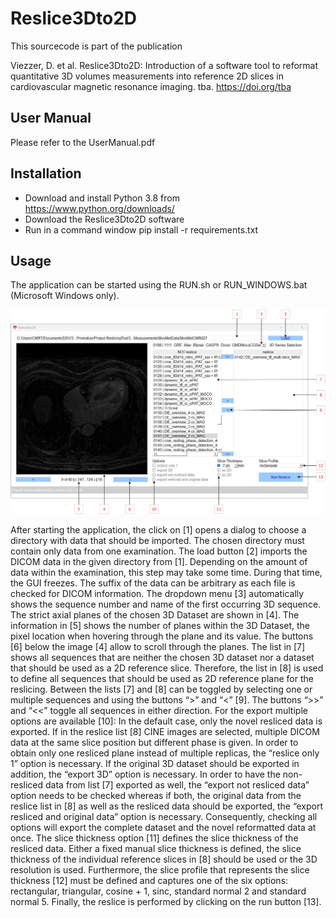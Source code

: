 # Reslice3Dto2D

This sourcecode is part of the publication

Viezzer, D. et al. Reslice3Dto2D: Introduction of a software tool to reformat quantitative 3D volumes measurements into 
reference 2D slices in cardiovascular magnetic resonance imaging. tba. https://doi.org/tba

## User Manual
Please refer to the UserManual.pdf

## Installation
- Download and install Python 3.8 from https://www.python.org/downloads/
- Download the Reslice3Dto2D software
- Run in a command window pip install -r requirements.txt 

## Usage
The application can be started using the RUN.sh or RUN_WINDOWS.bat (Microsoft Windows only).

![Screenshot](GUI.jpg)


After starting the application, the click on [1] opens a dialog to choose a directory with data that should be imported. The chosen directory must contain only data from one examination. The load button [2] imports the DICOM data in the given directory from [1]. Depending on the amount of data within the examination, this step may take some time. During that time, the GUI freezes. The suffix of the data can be arbitrary as each file is checked for DICOM information. The dropdown menu [3] automatically shows the sequence number and name of the first occurring 3D sequence. The strict axial planes of the chosen 3D Dataset are shown in [4]. The information in [5] shows the number of planes within the 3D Dataset, the pixel location when hovering through the plane and its value. The buttons [6] below the image [4] allow to scroll through the planes. The list in [7] shows all sequences that are neither the chosen 3D dataset nor a dataset that should be used as a 2D reference slice. Therefore, the list in [8] is used to define all sequences that should be used as 2D reference plane for the reslicing. Between the lists [7] and [8] can be toggled by selecting one or multiple sequences and using the buttons “>” and “<” [9]. The buttons “>>” and “<<” toggle all sequences in either direction.
For the export multiple options are available [10]: In the default case, only the novel resliced data is exported. If in the reslice list [8] CINE images are selected, multiple DICOM data at the same slice position but different phase is given. In order to obtain only one resliced plane instead of multiple replicas, the “reslice only 1” option is necessary. If the original 3D dataset should be exported in addition, the “export 3D” option is necessary. In order to have the non-resliced data from list [7] exported as well, the “export not resliced data” option needs to be checked whereas if both, the original data from the reslice list in [8] as well as the resliced data should be exported, the “export resliced and original data” option is necessary. Consequently, checking all options will export the complete dataset and the novel reformatted data at once.
The slice thickness option [11] defines the slice thickness of the resliced data. Either a fixed manual slice thickness is defined, the slice thickness of the individual reference slices in [8] should be used or the 3D resolution is used. Furthermore, the slice profile that represents the slice thickness [12] must be defined and captures one of the six options: rectangular, triangular, cosine + 1, sinc, standard normal 2 and standard normal 5. Finally, the reslice is performed by clicking on the run button [13].

